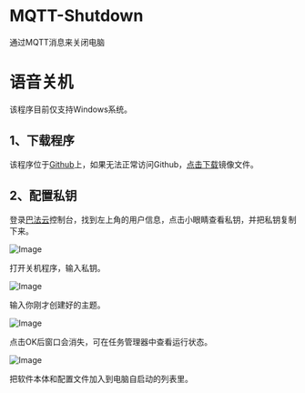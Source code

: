 # MQTT-Shutdown
通过MQTT消息来关闭电脑
# 语音关机

该程序目前仅支持Windows系统。

## 1、下载程序

该程序位于[Github](https://github.com/cykzht/MQTT-Shutdown/releases)上，如果无法正常访问Github，[点击下载](https://download.fastgit.org/cykzht/MQTT-Shutdown/releases/download/Windows/mqttshutdown.exe)镜像文件。

## 2、配置私钥

登录[巴法云](https://cloud.bemfa.com/)控制台，找到左上角的用户信息，点击小眼睛查看私钥，并把私钥复制下来。

![Image](https://11.g2022cyk.top:85/wp-content/uploads/2022/07/1659111323-8877e51d8908cdf5149c970829e3b15.png)

打开关机程序，输入私钥。

![Image](https://11.g2022cyk.top:85/wp-content/uploads/2022/07/1659111460-849471183e70f1ce1fdbdbd579e6020.png)

输入你刚才创建好的主题。

![Image](https://11.g2022cyk.top:85/wp-content/uploads/2022/07/1659111531-a0c9ce7daa2588648dc5bf326f00f69.png)

点击OK后窗口会消失，可在任务管理器中查看运行状态。

![Image](https://11.g2022cyk.top:85/wp-content/uploads/2022/07/1659111653-9eb6f38f0664a74a9581ca970860cde.png)

把软件本体和配置文件加入到电脑自启动的列表里。
